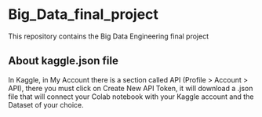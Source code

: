 # Big_Data_final_project
This repository contains the Big Data Engineering final project

## About kaggle.json file
In Kaggle, in My Account there is a section called API (Profile > Account > API), there you must click on Create New API Token, it will download a .json file that will connect your Colab notebook with your Kaggle account and the Dataset of your choice.
